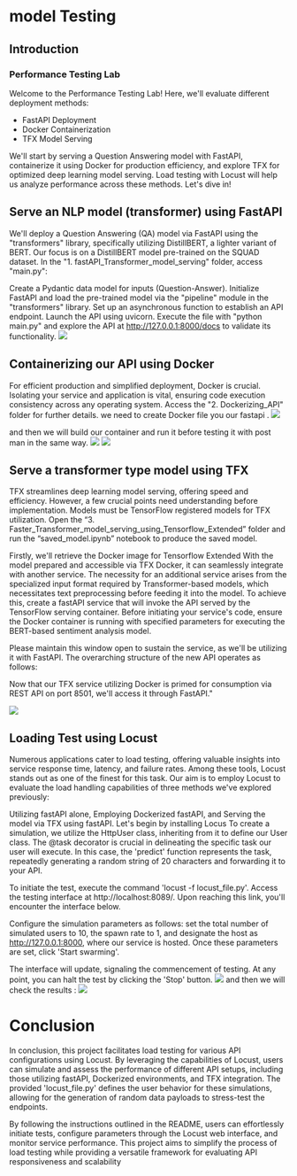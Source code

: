 # model Testing 
## Introduction 
### Performance Testing Lab
Welcome to the Performance Testing Lab! Here, we'll evaluate different deployment methods:

- FastAPI Deployment
- Docker Containerization
- TFX Model Serving

We'll start by serving a Question Answering model with FastAPI, containerize it using Docker for production efficiency, and explore TFX for optimized deep learning model serving. Load testing with Locust will help us analyze performance across these methods. Let's dive in!

## Serve an NLP model (transformer) using FastAPI
We'll deploy a Question Answering (QA) model via FastAPI using the "transformers" library, specifically utilizing DistillBERT, a lighter variant of BERT. Our focus is on a DistillBERT model pre-trained on the SQUAD dataset. In the "1. fastAPI_Transformer_model_serving" folder, access "main.py":

Create a Pydantic data model for inputs (Question-Answer).
Initialize FastAPI and load the pre-trained model via the "pipeline" module in the "transformers" library.
Set up an asynchronous function to establish an API endpoint.
Launch the API using uvicorn.
Execute the file with "python main.py" and explore the API at http://127.0.0.1:8000/docs to validate its functionality.
![](https://media.discordapp.net/attachments/1191490101247758479/1193691229997776927/Screenshot_from_2024-01-08_00-01-23.png?ex=65ada296&is=659b2d96&hm=a16d66da57dc90f8eb0fd34759e3bafa66c6fe2ffe18342e6563df527e49c667&=&format=webp&quality=lossless&width=720&height=644)

## Containerizing our API using Docker

For efficient production and simplified deployment, Docker is crucial. Isolating your service and application is vital, ensuring code execution consistency across any operating system. Access the "2. Dockerizing_API" folder for further details.
we need to create Docker file you our fastapi . 
![](https://media.discordapp.net/attachments/1191490101247758479/1193704843030822982/Screenshot_from_2024-01-08_00-56-30.png?ex=65adaf44&is=659b3a44&hm=11ee6b6bcc3a3d69dc5b51ababae33eb04ff55f40073c2fdfad3c32f46f73eb4&=&format=webp&quality=lossless&width=738&height=660)

and then we will build our container and run it before testing it with post man in the same way.
![](https://media.discordapp.net/attachments/1191490101247758479/1193707125998891179/Screenshot_from_2024-01-08_01-05-35.png?ex=65adb164&is=659b3c64&hm=11ccdf2fc5da62d45fa7d5613abd21e6e203ed96601df3cccd30f421f01c83d0&=&format=webp&quality=lossless)
![](https://media.discordapp.net/attachments/1191490101247758479/1193691229997776927/Screenshot_from_2024-01-08_00-01-23.png?ex=65ada296&is=659b2d96&hm=a16d66da57dc90f8eb0fd34759e3bafa66c6fe2ffe18342e6563df527e49c667&=&format=webp&quality=lossless&width=720&height=644)


## Serve a transformer type model using TFX
TFX streamlines deep learning model serving, offering speed and efficiency. However, a few crucial points need understanding before implementation. Models must be TensorFlow registered models for TFX utilization.
Open the “3. Faster_Transformer_model_serving_using_Tensorflow_Extended” folder and
run the “saved_model.ipynb” notebook to produce the saved model.

Firstly, we'll retrieve the Docker image for Tensorflow Extended
With the model prepared and accessible via TFX Docker, it can seamlessly integrate with another service. The necessity for an additional service arises from the specialized input format required by Transformer-based models, which necessitates text preprocessing before feeding it into the model.
To achieve this, create a fastAPI service that will invoke the API served by the TensorFlow serving container. Before initiating your service's code, ensure the Docker container is running with specified parameters for executing the BERT-based sentiment analysis model.

Please maintain this window open to sustain the service, as we'll be utilizing it with FastAPI. The overarching structure of the new API operates as follows:

Now that our TFX service utilizing Docker is primed for consumption via REST API on port 8501, we'll access it through FastAPI."


![](https://media.discordapp.net/attachments/1191490101247758479/1193727592541474836/b.png?ex=65adc474&is=659b4f74&hm=6bb9f4166808c1025d9fe02719e50ebd9b301bb894c6f7bd17fe2fa13e9a54b7&=&format=webp&quality=lossless)
## Loading Test using Locust

Numerous applications cater to load testing, offering valuable insights into service response time, latency, and failure rates. Among these tools, Locust stands out as one of the finest for this task. Our aim is to employ Locust to evaluate the load handling capabilities of three methods we've explored previously:

Utilizing fastAPI alone,
Employing Dockerized fastAPI, and
Serving the model via TFX using fastAPI.
Let's begin by installing Locus
To create a simulation, we utilize the HttpUser class, inheriting from it to define our User class. The @task decorator is crucial in delineating the specific task our user will execute. In this case, the 'predict' function represents the task, repeatedly generating a random string of 20 characters and forwarding it to your API.

To initiate the test, execute the command 'locust -f locust_file.py'. Access the testing interface at http://localhost:8089/. Upon reaching this link, you'll encounter the interface below.

Configure the simulation parameters as follows: set the total number of simulated users to 10, the spawn rate to 1, and designate the host as http://127.0.0.1:8000, where our service is hosted. Once these parameters are set, click 'Start swarming'.

The interface will update, signaling the commencement of testing. At any point, you can halt the test by clicking the 'Stop' button.
![](https://media.discordapp.net/attachments/1191490101247758479/1193732911137050634/Screenshot_from_2024-01-08_02-46-03.png?ex=65adc968&is=659b5468&hm=02754d032da091382904269468ca62c6f9ef24058ecf39fa52f80b47fd6201ea&=&format=webp&quality=lossless&width=880&height=660)
and then we will check the results :
![](https://media.discordapp.net/attachments/1191490101247758479/1193733299143725146/Screenshot_from_2024-01-08_02-49-31.png?ex=65adc9c5&is=659b54c5&hm=c0c6f9d18cddad4b65fb7056a006f33a2c0e0e219523a675ed408fe9d8695be7&=&format=webp&quality=lossless&width=671&height=660)


# Conclusion 

In conclusion, this project facilitates load testing for various API configurations using Locust. By leveraging the capabilities of Locust, users can simulate and assess the performance of different API setups, including those utilizing fastAPI, Dockerized environments, and TFX integration. The provided 'locust_file.py' defines the user behavior for these simulations, allowing for the generation of random data payloads to stress-test the endpoints.

By following the instructions outlined in the README, users can effortlessly initiate tests, configure parameters through the Locust web interface, and monitor service performance. This project aims to simplify the process of load testing while providing a versatile framework for evaluating API responsiveness and scalability